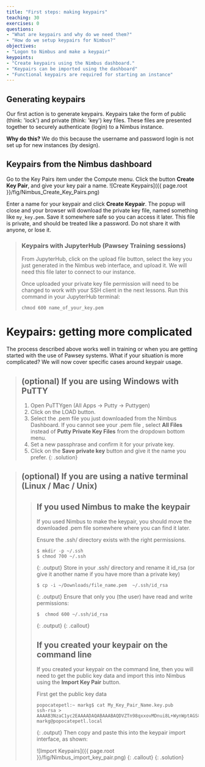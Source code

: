 ```yaml
---
title: "First steps: making keypairs"
teaching: 30
exercises: 0
questions:
- "What are keypairs and why do we need them?"
- "How do we setup keypairs for Nimbus?"
objectives:
- "Logon to Nimbus and make a keypair"
keypoints:
- "Create keypairs using the Nimbus dashboard."
- "Keypairs can be imported using the dashboard"
- "Functional keypairs are required for starting an instance"
---
```



## Generating keypairs

Our first action is to generate keypairs.  Keypairs take the form of public (think: 'lock') and private (think: 'key') key files.  These files are presented together to securely authenticate (login) to a Nimbus instance.

**Why do this?**  We do this because the username and password login is not set up for new instances (by design).


## Keypairs from the Nimbus dashboard
Go to the Key Pairs item under the Compute menu.  Click the button **Create Key Pair**, and give your key pair a name.
![Create Keypairs]({{ page.root }}/fig/Nimbus_Create_Key_Pairs.png)

Enter a name for your keypair and click **Create Keypair**.  The popup will close and your browser will download the private key file, named something like `my_key.pem`.  Save it somewhere safe so you can access it later.  This file is private, and should be treated like a password.  Do not share it with anyone, or lose it.


> ### Keypairs with JupyterHub (Pawsey Training sessions)
> From JupyterHub, click on the upload file button, select the key you just generated in the Nimbus web interface, and upload it.  We will need this file later to connect to our instance.
>
> Once uploaded your private key file permission will need to be changed to work with your SSH client in the next lessons. Run this command in your JupyterHub terminal:
> ~~~
> chmod 600 name_of_your_key.pem
> ~~~

# Keypairs: getting more complicated

The process described above works well in training or when you are getting started with the use of Pawsey systems.  What if your situation is more complicated?  We will now cover specific cases around keypair usage.



> ## (optional) If you are using Windows with PuTTY
> 1. Open PuTTYgen (All Apps -> Putty -> Puttygen)
> 2. Click on the LOAD button.
> 3. Select the .pem file you just downloaded from the Nimbus Dashboard. If you cannot see your .pem file , select __All Files__ instead of __Putty Private Key Files__ from the dropdown bottom menu.
> 4. Set a new passphrase and confirm it for your private key.
> 5. Click on the __Save private key__ button and give it the name you prefer.
{: .solution}

> ## (optional) If you are using a native terminal (Linux / Mac / Unix)
>
> > ## If you used Nimbus to make the keypair
> >
> > If you used Nimbus to make the keypair, you should move the downloaded .pem file somewhere where you can find it later.
> >
> > Ensure the .ssh/ directory exists with the right permissions.
> > ~~~
> > $ mkdir -p ~/.ssh
> > $ chmod 700 ~/.ssh
> > ~~~
> > {: .output}
> > Store in your .ssh/ directory and rename it id_rsa (or give it another name if you have more than a private key)
> > ~~~
> > $ cp -i ~/Downloads/file_name.pem  ~/.ssh/id_rsa
> > ~~~
> > {: .output}
> > Ensure that only you (the user) have read and write permissions:
> > ~~~
> > $  chmod 600 ~/.ssh/id_rsa
> > ~~~
> > {: .output}
> {: .callout}
> > ## If you created your keypair on the command line
> >
> > If you created your keypair on the command line, then you will need to get the public key data and import this into Nimbus using the **Import Key Pair** button.
> >
> > First get the public key data
> > ~~~
> > popocatepetl:~ markg$ cat My_Key_Pair_Name.key.pub
> > ssh-rsa > AAAAB3NzaC1yc2EAAAADAQABAAABAQDVZTn98qxxovMDnui8L+WynWptAGS8sR2GIJ4HE+9v8lHlcSiKDze07o/SIb+RQR7FFvLchAD2xLxiF8mB+4SUhaoxWXZGhc8RBLXpSMD6tJNT9VNxd99mI7g6rq3HMpSZDE5YTxSweDy13qRmc6gBXWNGjUHV3eUv6pHKthbs1v/MjsA7nkYdINiCwpgawJ7fdyJJ61vkrO7+tjkdRFBBTn2O8ELTMYEssM/hwHZt00RWOVjXylaQK766yF6Qhog2pQc2gsUXQLown9Hzga8QVxvMxCY9cVh2lxtBVjDuv1HWwC1PZhYa9QlLf+jsITyOzEfPuNidZvyWnjxei6+P markg@popocatepetl.local
> > ~~~
> > {: .output}
> > Then copy and paste this into the keypair import interface, as shown:
> >
> > ![Import Keypairs]({{ page.root }}/fig/Nimbus_import_key_pair.png)
> {: .callout}
{: .solution}
